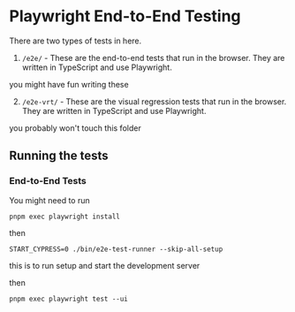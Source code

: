 # Playwright End-to-End Testing

There are two types of tests in here.

1. `/e2e/` - These are the end-to-end tests that run in the browser. They are written in TypeScript and use Playwright.

you might have fun writing these

2. `/e2e-vrt/` - These are the visual regression tests that run in the browser. They are written in TypeScript and use Playwright.

you probably won't touch this folder

## Running the tests

### End-to-End Tests

You might need to run 

`pnpm exec playwright install`

then

`START_CYPRESS=0 ./bin/e2e-test-runner --skip-all-setup`

this is to run setup and start the development server

then

`pnpm exec playwright test --ui`